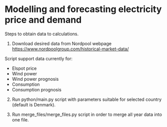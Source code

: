 Modelling and forecasting electricity price and demand
========================================

Steps to obtain data to calculations.

1. Download desired data from Nordpool webpage
https://www.nordpoolgroup.com/historical-market-data/

Script support data currently for:
 - Elspot price
 - Wind power
 - Wind power prognosis
 - Consumption
 - Consumption prognosis
 
2. Run python/main.py script with parameters suitable for selected country (default is Denmark).

3. Run merge_files/merge_files.py script in order to merge all year data into one file.